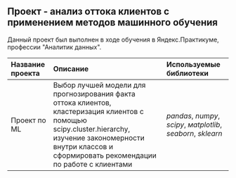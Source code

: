 ## Проект - анализ оттока клиентов с применением методов машинного обучения

Данный проект был выполнен в ходе обучения в Яндекс.Практикуме, профессии "Аналитик данных".

| Название проекта | Описание | Используемые библиотеки | 
| :---------------------- | :---------------------- | :---------------------- |
| Проект по ML | Выбор лучшей модели для прогнозирования факта оттока клиентов, кластеризация клиентов с помощью scipy.cluster.hierarchy, изучение закономерности внутри классов и сформировать рекомендации по работе с клиентами| *pandas*, *numpy*, *scipy*, *мatplotlib*, *seaborn*, *sklearn* |

